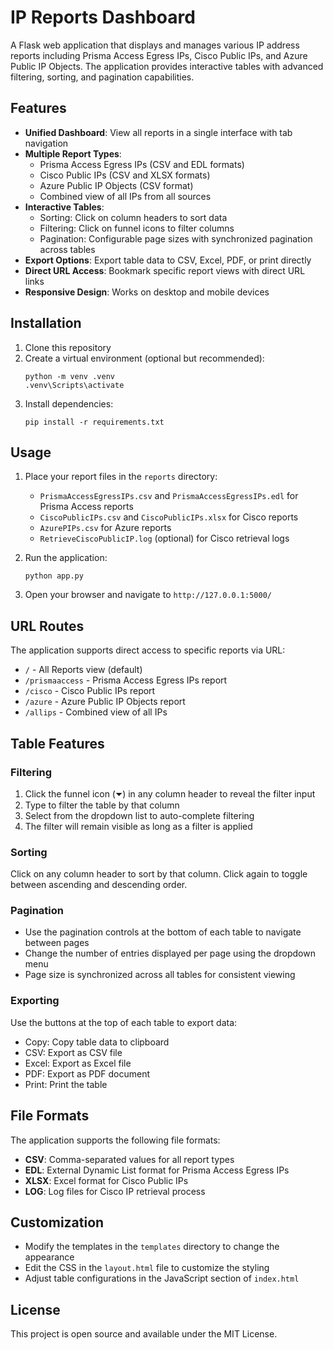 # IP Reports Dashboard

A Flask web application that displays and manages various IP address reports including Prisma Access Egress IPs, Cisco Public IPs, and Azure Public IP Objects. The application provides interactive tables with advanced filtering, sorting, and pagination capabilities.

## Features

- **Unified Dashboard**: View all reports in a single interface with tab navigation
- **Multiple Report Types**:
  - Prisma Access Egress IPs (CSV and EDL formats)
  - Cisco Public IPs (CSV and XLSX formats)
  - Azure Public IP Objects (CSV format)
  - Combined view of all IPs from all sources
- **Interactive Tables**:
  - Sorting: Click on column headers to sort data
  - Filtering: Click on funnel icons to filter columns
  - Pagination: Configurable page sizes with synchronized pagination across tables
- **Export Options**: Export table data to CSV, Excel, PDF, or print directly
- **Direct URL Access**: Bookmark specific report views with direct URL links
- **Responsive Design**: Works on desktop and mobile devices

## Installation

1. Clone this repository
2. Create a virtual environment (optional but recommended):
   ```
   python -m venv .venv
   .venv\Scripts\activate
   ```
3. Install dependencies:
   ```
   pip install -r requirements.txt
   ```

## Usage

1. Place your report files in the `reports` directory:
   - `PrismaAccessEgressIPs.csv` and `PrismaAccessEgressIPs.edl` for Prisma Access reports
   - `CiscoPublicIPs.csv` and `CiscoPublicIPs.xlsx` for Cisco reports
   - `AzurePIPs.csv` for Azure reports
   - `RetrieveCiscoPublicIP.log` (optional) for Cisco retrieval logs

2. Run the application:
   ```
   python app.py
   ```

3. Open your browser and navigate to `http://127.0.0.1:5000/`

## URL Routes

The application supports direct access to specific reports via URL:

- `/` - All Reports view (default)
- `/prismaaccess` - Prisma Access Egress IPs report
- `/cisco` - Cisco Public IPs report
- `/azure` - Azure Public IP Objects report
- `/allips` - Combined view of all IPs

## Table Features

### Filtering

1. Click the funnel icon (⏷) in any column header to reveal the filter input
2. Type to filter the table by that column
3. Select from the dropdown list to auto-complete filtering
4. The filter will remain visible as long as a filter is applied

### Sorting

Click on any column header to sort by that column. Click again to toggle between ascending and descending order.

### Pagination

- Use the pagination controls at the bottom of each table to navigate between pages
- Change the number of entries displayed per page using the dropdown menu
- Page size is synchronized across all tables for consistent viewing

### Exporting

Use the buttons at the top of each table to export data:
- Copy: Copy table data to clipboard
- CSV: Export as CSV file
- Excel: Export as Excel file
- PDF: Export as PDF document
- Print: Print the table

## File Formats

The application supports the following file formats:

- **CSV**: Comma-separated values for all report types
- **EDL**: External Dynamic List format for Prisma Access Egress IPs
- **XLSX**: Excel format for Cisco Public IPs
- **LOG**: Log files for Cisco IP retrieval process

## Customization

- Modify the templates in the `templates` directory to change the appearance
- Edit the CSS in the `layout.html` file to customize the styling
- Adjust table configurations in the JavaScript section of `index.html`

## License

This project is open source and available under the MIT License.
